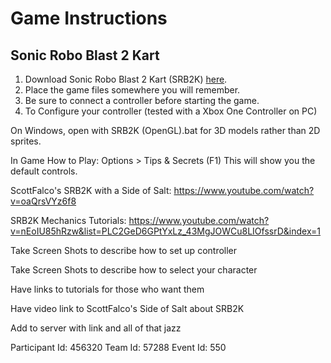 # Game Instructions

## Sonic Robo Blast 2 Kart

1. Download Sonic Robo Blast 2 Kart (SRB2K) [here](https://github.com/STJr/Kart-Public/releases).
2. Place the game files somewhere you will remember.
3. Be sure to connect a controller before starting the game.
4. To Configure your controller (tested with a Xbox One Controller on PC)

On Windows, open with SRB2K (OpenGL).bat for 3D models rather than 2D sprites.

In Game How to Play: Options > Tips & Secrets (F1) This will show you the default controls.

ScottFalco's SRB2K with a Side of Salt: https://www.youtube.com/watch?v=oaQrsVYz6f8

SRB2K Mechanics Tutorials: https://www.youtube.com/watch?v=nEoIU85hRzw&list=PLC2GeD6GPtYxLz_43MgJOWCu8LIOfssrD&index=1

Take Screen Shots to describe how to set up controller

Take Screen Shots to describe how to select your character

Have links to tutorials for those who want them

Have video link to ScottFalco's Side of Salt about SRB2K

Add to server with link and all of that jazz

Participant Id: 456320
Team Id: 57288
Event Id: 550